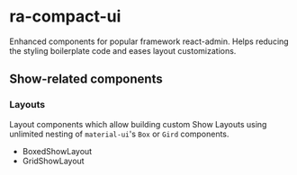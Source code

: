 # ra-compact-ui
Enhanced components for popular framework react-admin. Helps reducing the styling boilerplate code and eases layout customizations.


## Show-related components

### Layouts
Layout components which allow building custom Show Layouts using unlimited nesting of `material-ui`'s `Box` or `Gird` components.
- BoxedShowLayout
- GridShowLayout
